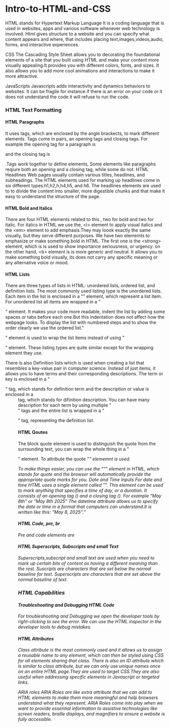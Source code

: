 # Intro-to-HTML-and-CSS

HTML stands for Hypertext Markup Language 
It is a coding language that is used in websites, apps and various software whenever web technology is involved. Html gives structure to a website and you can specify what content appears and where, that includes placing text,images,videos,audio, forms, and interactive experiences.

CSS
The Cascading Style Sheet allows you to decorating the foundational elements of a site that you built using HTML and make your content more visually appealing.It provides you with different colors, fonts, and sizes. It also allows you to add more cool animations and interactions to make it more attractive.

JavaScripts
Javascripts adds interactivity and dynamics behaviors to websites. It can be fragile for instance if there is an error on your code or it does not understand the code it will refuse to run the code.

<h3>HTML Text Formatting</h3>

<h4>HTML Paragraphs</h4>
It uses tags, which are enclosed by the angle brackects, to mark different elements. Tags come in pairs, an opening tags and closing tags. For example the opening tag for a paragraph is <p> and the closing tag is </p>.Tags work together to define elements, Some elements like paragraphs reqiure both an opening and a closing tag, while some do not.
HTML Headlines
Web pages usually contain various titles, headlines, and subheadings. The HTML elements used for marking up headlines come in six different types:h1,h2,h,h4,h5, and h6.
The headlines elements are used to to divide the content into smaller, more digestible chunks and that make it easy to understand the structure of the page.

<h4>HTML Bold and Italics</h4>
There are four HTML elements related to this , two for bold and two for italic.
For italics in HTML we use the, <code4>&lti&gt</code4> element to apply visual italics and the <code4>&ltem&gt</code4> element to add emphasis.They may loook exactly the same visually, but they serve different purposes.
We have two elememts to emphasize or make something bold in HTML.
The first one is the <code4>&ltstrong&gt</code4> element, which is is used to show importance seriousness, or urgency.
on the other hand, <code4>&ltb&gt</code4> element is is more generic and neutral.
It allows you to make something bold visually, its does not carry any specific meaning or any alternative voice or mood.

<h4>HTML Lists</h4>
There are three types of lists in HTML: unordered lists, ordered list, and definition lists.
The most commonly used listing type is the unordered lists.
Each item in the list is enclosed in a "</li>" element, which represent a list item.
For unordered list all items are wrapped in a "<ul></ul>" element.
It makes  your code more readable, indent the list by adding some spaces or tabs before each one.But this indentation does not affect how the webpage looks.
To display the list with numbered steps and to show the order clearly we use the ordered list."<ol></ol>" element is used to wrap the list items instead of using "<ul></ul>" element.
These listing types are quite similar except for the wrapping element they use.

There is also  Definition lists which is used when creating a list that resembles a key-value pair in computer science. Instead of just items, it allows you to have terms and their corresponding descriptions.
The term or key is enclosed in a "<dt>" tag, which stands for definition term and the description or value is enclosed in a <dd> tag, which stands for difinition description.
You can have many description for each term by using multiple "<dd>" tags and the entire list is wrapped in a "<dl>" tag, representing the definition list.

<h4>HTML Qoutes</h4>
The block quote element is used to distinguish the quote from the surrounding text, you can wrap the whole thing in a "<blockquote></blockquote>" element. To attribute the quote "<cite>" elememnt is used.

To make things easier, you can use the "<q>" element in HTML, which stands for quote and the browser will automatically provide the appropriate quote marks for you.
Date  and Time Inputs
For date and time HTML uses a single element called "<time>". This element can be used to mark anything that specifies a time of day, or a duration.
It consists of an opening tag (<time>) and a closing tag (</time>).
For example "<time>May 8th</time>" or "<time>May 8th 2025</time>"
The datetime attribute allows us to specify the date or time in a format that computers can understand.It is written like this: "<time datetime="2025-05-08">May 8, 2025</time>".

<h4>HTML Code, pre, br </h4>
Pre and code elements are 

<h4>HTML Superscripts, Subscripts and small Text</h4>
Superscripts,subscript and small text are used when you need to mark up certain bits of content as having a different meaning than the rest.
Suscripts are characters that are set below the normal baseline for text.
Superscripts are characters that are set above the normal baseline of text.


<h3>HTML Capabilities</h3>

<h4>Troubleshooting and Debugging HTML Code</h4>
For troubleshooting and Debugging we open the developer tools by right-clicking to see the error.
We can use the HTML inspector in the developer tools to debug mistakes.


<h4>HTML Attributes</h4>
Class attribute is the most commonly used and it allows us to assign a reusable name to any element, which can then be styled using CSS for all elements sharing that class.
There is also an ID attribute which is similar to class attribute, but we can only use unique names once on an entire HTML page.They are used to target CSS.They are also useful when addressing specific elements in Javascript or targeted links.

ARIA roles
ARIA Roles are like extra attribute that we can add to HTML elements to make them more meaningful and help browsers understand what they represent. 
ARIA Roles come into play when we want to provide essential information to assistive technologies like screen readers, braille displays, and magnifiers to  ensure a website is fully accessible.







